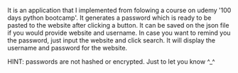 It is an application that I implemented from folowing a course on udemy '100 days python bootcamp'.
It generates a password which is ready to be pasted to the website after clicking a button.
It can be saved on the json file if you would provide website and username.
In case you want to remind you the password, just input the website and click search.
It will display the username and password for the website.

HINT: passwords are not hashed or encrypted. Just to let you know ^_^
